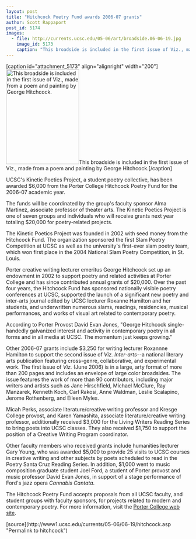 ```yaml
---
layout: post
title: "Hitchcock Poetry Fund awards 2006-07 grants"
author: Scott Rappaport
post_id: 5174
images:
  - file: http://currents.ucsc.edu/05-06/art/broadside.06-06-19.jpg
    image_id: 5173
    caption: "This broadside is included in the first issue of Viz., made from a poem and painting by George Hitchcock."
---
```


[caption id="attachment_5173" align="alignright" width="200"]<a href="http://localhost/mysite/wp-content/uploads/2006/06/broadside.06-06-19.jpg"><img class="size-full wp-image-5173" src="http://localhost/mysite/wp-content/uploads/2006/06/broadside.06-06-19.jpg" alt="This broadside is included in the first issue of Viz., made from a poem and painting by George Hitchcock." width="200" height="259" /></a>This broadside is included in the first issue of Viz., made from a poem and painting by George Hitchcock.[/caption]
<a name="content" id="content"></a>
<p>
  UCSC's Kinetic Poetics Project, a student poetry collective, has been awarded $6,000 from the Porter College Hitchcock Poetry Fund for the 2006-07 academic year.
</p>
<p>
  The funds will be coordinated by the group's faculty sponsor Alma Martinez, associate professor of theater arts. The Kinetic Poetics Project is one of seven groups and individuals who will receive grants next year totaling $20,000 for poetry-related projects.
</p>
<p>
  The Kinetic Poetics Project was founded in 2002 with seed money from the Hitchcock Fund. The organization sponsored the first Slam Poetry Competition at UCSC as well as the university's first-ever slam poetry team, which won first place in the 2004 National Slam Poetry Competition, in St. Louis.
</p>
<p>
  Porter creative writing lecturer emeritus George Hitchcock set up an endowment in 2002 to support poetry and related activities at Porter College and has since contributed annual grants of $20,000. Over the past four years, the Hitchcock Fund has sponsored nationally visible poetry conferences at UCSC, supported the launch of a significant new poetry and inter-arts journal edited by UCSC lecturer Roxanne Hamilton and her students, and underwritten numerous slams, readings, residencies, musical performances, and works of visual art related to contemporary poetry.
</p>
<p>
  According to Porter Provost David Evan Jones, "George Hitchcock single-handedly galvanized interest and activity in contemporary poetry in all forms and in all media at UCSC. The momentum just keeps growing."
</p>
<p>
  Other 2006-07 grants include $3,250 for writing lecturer Roxannne Hamilton to support the second issue of <i>Viz. Inter-arts--</i>a national literary arts publication featuring cross-genre, collaborative, and experimental work. The first issue of <i>Viz.</i> (June 2006) is in a large, arty format of more than 200 pages and includes an envelope of large color broadsides. The issue features the work of more than 90 contributors, including major writers and artists such as Jane Hirschfield, Michael McClure, Ray Manzarek, Kenneth Koch, Carl Rakosi, Anne Waldman, Leslie Scalapino, Jerome Rothenberg, and Eileen Myles.
</p>
<p>
  Micah Perks, associate literature/creative writing professor and Kresge College provost, and Karen Yamashita, associate literature/creative writing professor, additionally received $3,000 for the Living Writers Reading Series to bring poets into UCSC classes. They also received $1,750 to support the position of a Creative Writing Program coordinator.
</p>
<p>
  Other faculty members who received grants include humanities lecturer Gary Young, who was awarded $5,000 to provide 25 visits to UCSC courses in creative writing and other subjects by poets scheduled to read in the Poetry Santa Cruz Reading Series. In addition, $1,000 went to music composition graduate student Joel Ford, a student of Porter provost and music professor David Evan Jones, in support of a stage performance of Ford's jazz opera <i>Cannabis Cantata</i>.
</p>
<p>
  The Hitchcock Poetry Fund accepts proposals from all UCSC faculty, and student groups with faculty sponsors, for projects related to modern and contemporary poetry. For more information, visit the <a href="http://www2.ucsc.edu/porter/fellowships.html#hitchcock">Porter College web site</a>.
</p>
[source](http://www1.ucsc.edu/currents/05-06/06-19/hitchcock.asp "Permalink to hitchcock")
